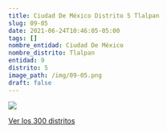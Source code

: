 ```yaml
---
title: Ciudad De México Distrito 5 Tlalpan
slug: 09-05
date: 2021-06-24T10:46:05-05:00
tags: []
nombre_entidad: Ciudad De México
nombre_distrito: Tlalpan
entidad: 9
distrito: 5
image_path: /img/09-05.png
draft: false
---
```


![](/img/09-05.png)

[Ver los 300 distritos](/docs/elecciones-2021)
